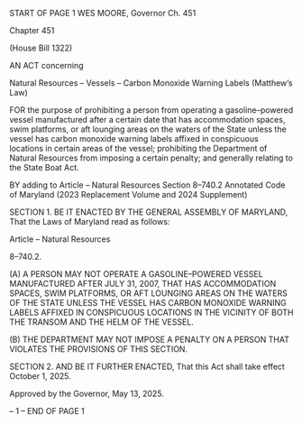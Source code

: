 START OF PAGE 1
WES MOORE, Governor Ch. 451

Chapter 451

(House Bill 1322)

AN ACT concerning

Natural Resources – Vessels – Carbon Monoxide Warning Labels
(Matthew’s Law)

FOR the purpose of prohibiting a person from operating a gasoline–powered vessel
manufactured after a certain date that has accommodation spaces, swim platforms,
or aft lounging areas on the waters of the State unless the vessel has carbon
monoxide warning labels affixed in conspicuous locations in certain areas of the
vessel; prohibiting the Department of Natural Resources from imposing a certain
penalty; and generally relating to the State Boat Act.

BY adding to
Article – Natural Resources
Section 8–740.2
Annotated Code of Maryland
(2023 Replacement Volume and 2024 Supplement)

SECTION 1. BE IT ENACTED BY THE GENERAL ASSEMBLY OF MARYLAND,
That the Laws of Maryland read as follows:

Article – Natural Resources

8–740.2.

(A) A PERSON MAY NOT OPERATE A GASOLINE–POWERED VESSEL
MANUFACTURED AFTER JULY 31, 2007, THAT HAS ACCOMMODATION SPACES, SWIM
PLATFORMS, OR AFT LOUNGING AREAS ON THE WATERS OF THE STATE UNLESS THE
VESSEL HAS CARBON MONOXIDE WARNING LABELS AFFIXED IN CONSPICUOUS
LOCATIONS IN THE VICINITY OF BOTH THE TRANSOM AND THE HELM OF THE VESSEL.

(B) THE DEPARTMENT MAY NOT IMPOSE A PENALTY ON A PERSON THAT
VIOLATES THE PROVISIONS OF THIS SECTION.

SECTION 2. AND BE IT FURTHER ENACTED, That this Act shall take effect
October 1, 2025.

Approved by the Governor, May 13, 2025.

– 1 –
END OF PAGE 1